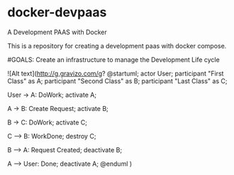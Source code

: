 # docker-devpaas
A Development PAAS with Docker

This is a repository for creating a development paas with docker compose.

#GOALS:
Create an infrastructure to manage the Development Life cycle

![Alt text](http://g.gravizo.com/g?
  @startuml;
  actor User;
  participant "First Class" as A;
  participant "Second Class" as B;
  participant "Last Class" as C;

  User -> A: DoWork;
  activate A;

  A -> B: Create Request;
  activate B;

  B -> C: DoWork;
  activate C;

  C --> B: WorkDone;
  destroy C;

  B --> A: Request Created;
  deactivate B;

  A --> User: Done;
  deactivate A;
  @enduml
)
